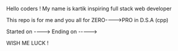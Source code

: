 Hello coders !
My name is kartik inspiring full stack web developer 

This repo is for me and you all for ZERO---->PRO in D.S.A (cpp)

Started on ----> 
Ending on ----->



WISH ME LUCK ! 
